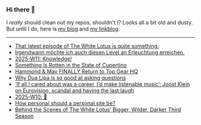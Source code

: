 ### Hi there 👋

I _really_ should clean out my repos, shouldn't I? Looks all a bit old and dusty. But until I do, here is [my blog](https://lostfocus.de/) and [my linkblog](https://dominikschwind.com/links):

--- 

<!-- POST-LIST:START -->
- [That latest episode of The White Lotus is quite something.](https://lostfocus.de/2025/03/17/234454/)
- [Irgendwann möchte ich auch diesen Level an Erleuchtung erreichen.](https://lostfocus.de/2025/03/16/234443/)
- [2025-W11: Knowledge!](https://lostfocus.de/2025/03/16/2025-w11-knowledge/)
- [Something Is Rotten in the State of Cupertino](https://daringfireball.net/2025/03/something_is_rotten_in_the_state_of_cupertino)
- [Hammond &amp; May FINALLY Return to Top Gear HQ](https://www.youtube.com/watch?v=ut8EBdHTqrE)
- [Why Dua Lipa is so good at asking questions](https://www.youtube.com/watch?v=QN1rULxGHCA)
- [‘If all I cared about was a career, I’d make listenable music’: Joost Klein on Eurovision, scandal and having the last laugh](https://www.theguardian.com/music/2025/mar/11/joost-klein-eurovision-scandal-europapa)
- [2025-W10: 🐒](https://lostfocus.de/2025/03/09/2025-w10-%f0%9f%90%92/)
- [How personal should a personal site be?](https://manuelmoreale.com/how-personal-should-a-personal-site-be)
- [Behind the Scenes of The White Lotus’ Bigger, Wilder, Darker Third Season](https://time.com/7208849/the-white-lotus-season-3-mike-white-cast-interview/)
<!-- POST-LIST:END -->

<!--
**lostfocus/lostfocus** is a ✨ _special_ ✨ repository because its `README.md` (this file) appears on your GitHub profile.

Here are some ideas to get you started:

- 🔭 I’m currently working on ...
- 🌱 I’m currently learning ...
- 👯 I’m looking to collaborate on ...
- 🤔 I’m looking for help with ...
- 💬 Ask me about ...
- 📫 How to reach me: ...
- 😄 Pronouns: ...
- ⚡ Fun fact: ...
-->
